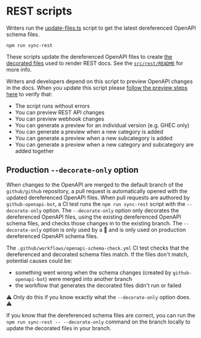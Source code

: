# REST scripts

Writers run the [update-files.ts](./update-files.ts) script to get the latest dereferenced OpenAPI schema files.
```
npm run sync-rest
```
These scripts update the dereferenced OpenAPI files to create [the decorated files](../../src/rest/data) used to
render REST docs. See the [`src/rest/README`](../../src/rest/README.md)
for more info.

Writers and developers depend on this script to preview OpenAPI changes in the docs. When you update this script please [follow the preview steps here](https://thehub.github.com/epd/engineering/products-and-services/public-apis/rest/openapi/openapi-in-the-docs/#previewing-changes-in-the-docs) to verify that:

- The script runs without errors
- You can preview REST API changes
- You can preview webhook changes
- You can generate a preview for an individual version (e.g. GHEC only)
- You can generate a preview when a new category is added
- You can generate a preview when a new subcategory is added
- You can generate a preview when a new category and subcategory are added together

## Production `--decorate-only` option

When changes to the OpenAPI are merged to the default branch of the `github/github` repository, a pull request is automatically opened with the updated dereferenced OpenAPI files. When pull requests are authored by `github-openapi-bot`, a CI test runs the `npm run sync-rest` script with the `--decorate-only` option. The `--decorate-only` option only decorates the dereferenced OpenAPI files, using the existing dereferenced OpenAPI schema files, and checks those changes in to the existing branch. The `--decorate-only` option is only used by a 🤖 and is only used on production dereferenced OpenAPI schema files.

The `.github/workflows/openapi-schema-check.yml` CI test checks that the dereferenced and decorated schema files match. If the files don't match, potential causes could be:
- something went wrong when the schema changes (created by `github-openapi-bot`) were merged into another branch
- the workflow that generates the decorated files didn't run or failed

⚠️ Only do this if you know exactly what the `--decorate-only` option does. ⚠️

If you know that the dereferenced schema files are correct, you can run the `npm run sync-rest -- --decorate-only` command on the branch locally to update the decorated files in your branch. 
